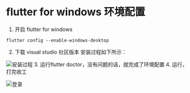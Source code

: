 # flutter for windows 环境配置

1. 开启 flutter for windows

``` 
flutter config --enable-windows-desktop
```  

2. 下载 visual studio 社区版本  安装过程如下所示：

![安装过程](/res/flutter/visual_studio.png)
3. 运行flutter doctor，没有问题的话，就完成了环境配置
4. 运行，打完收工  

![登录](/res/flutter/login.png)

